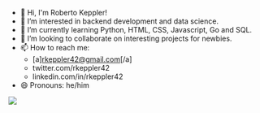 - 👋 Hi, I'm Roberto Keppler!
- 👀 I’m interested in backend development and data science.
- 🌱 I’m currently learning Python, HTML, CSS, Javascript, Go and SQL.
- 💞️ I’m looking to collaborate on interesting projects for newbies.
- 📫 How to reach me: 
    - [a]rkeppler42@gmail.com[/a]
    - twitter.com/rkeppler42
    - linkedin.com/in/rkeppler42
- 😄 Pronouns: he/him

<!---
rkeppler42/rkeppler42 is a ✨ special ✨ repository because its `README.md` (this file) appears on your GitHub profile.
You can click the Preview link to take a look at your changes.
--->
<img src="https://github-readme-stats.vercel.app/api/top-langs/?username=rkeppler42"/>

